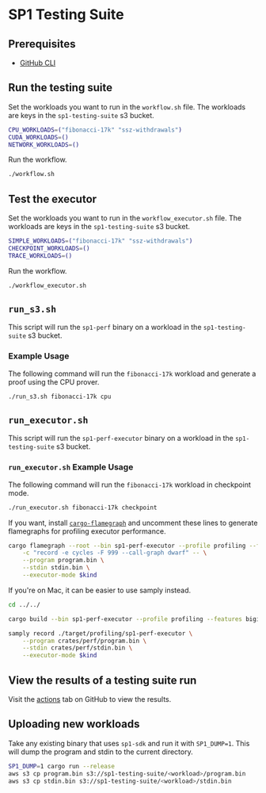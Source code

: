 # SP1 Testing Suite

## Prerequisites

- [GitHub CLI](https://cli.github.com/)

## Run the testing suite

Set the workloads you want to run in the `workflow.sh` file. The workloads are keys in the
`sp1-testing-suite` s3 bucket.

```sh
CPU_WORKLOADS=("fibonacci-17k" "ssz-withdrawals")
CUDA_WORKLOADS=()
NETWORK_WORKLOADS=()
```

Run the workflow.

```sh
./workflow.sh
```

## Test the executor

Set the workloads you want to run in the `workflow_executor.sh` file. The workloads are keys in the
`sp1-testing-suite` s3 bucket.

```sh
SIMPLE_WORKLOADS=("fibonacci-17k" "ssz-withdrawals")
CHECKPOINT_WORKLOADS=()
TRACE_WORKLOADS=()
```

Run the workflow.

```sh
./workflow_executor.sh
```

## `run_s3.sh`

This script will run the `sp1-perf` binary on a workload in the `sp1-testing-suite` s3 bucket.

### Example Usage

The following command will run the `fibonacci-17k` workload and generate a proof using the CPU prover.

```sh
./run_s3.sh fibonacci-17k cpu
```

## `run_executor.sh`

This script will run the `sp1-perf-executor` binary on a workload in the `sp1-testing-suite` s3 bucket.

### `run_executor.sh` Example Usage

The following command will run the `fibonacci-17k` workload in checkpoint mode.

```sh
./run_executor.sh fibonacci-17k checkpoint
```

If you want, install [`cargo-flamegraph`](https://github.com/flamegraph-rs/flamegraph) and uncomment
these lines to generate flamegraphs for profiling executor performance.

```sh
cargo flamegraph --root --bin sp1-perf-executor --profile profiling --features bigint-rug \
    -c "record -e cycles -F 999 --call-graph dwarf" -- \
    --program program.bin \
    --stdin stdin.bin \
    --executor-mode $kind
```

If you're on Mac, it can be easier to use samply instead.

```sh
cd ../../

cargo build --bin sp1-perf-executor --profile profiling --features bigint-rug --

samply record ./target/profiling/sp1-perf-executor \
    --program crates/perf/program.bin \
    --stdin crates/perf/stdin.bin \
    --executor-mode $kind
```

## View the results of a testing suite run

Visit the [actions](https://github.com/succinctlabs/sp1/actions) tab on GitHub to view the results.

## Uploading new workloads

Take any existing binary that uses `sp1-sdk` and run it with `SP1_DUMP=1`. This will dump the
program and stdin to the current directory.

```sh
SP1_DUMP=1 cargo run --release
aws s3 cp program.bin s3://sp1-testing-suite/<workload>/program.bin
aws s3 cp stdin.bin s3://sp1-testing-suite/<workload>/stdin.bin
```
